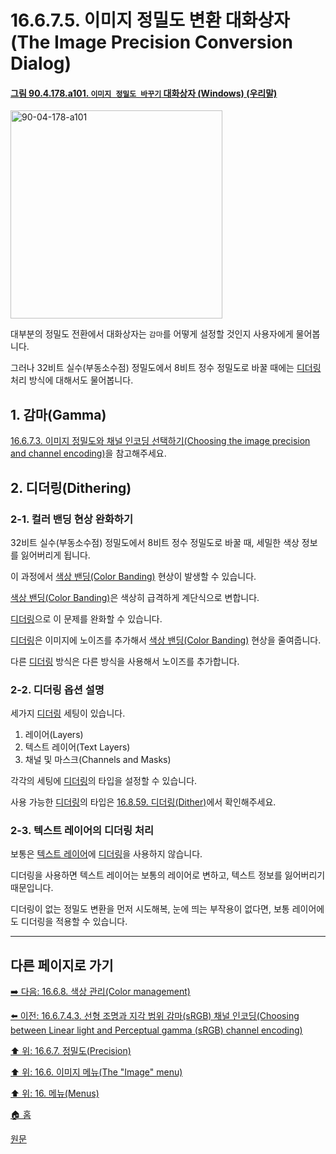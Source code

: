 # 16.6.7.5. 이미지 정밀도 변환 대화상자(The Image Precision Conversion Dialog)

<a id="90-04-178-a101"></a>

#### [그림 90.4.178.a101. `이미지 정밀도 바꾸기` 대화상자 (Windows) (우리말)](./90-04-0178-precision_conversion.md#90-04-178-a101)
<img width="339" height="333" alt="90-04-178-a101" src="https://github.com/user-attachments/assets/e4ba21b5-1efa-46a2-b5a1-5a04f6f42a5e" />

대부분의 정밀도 전환에서 대화상자는 `감마`를 어떻게 설정할 것인지 사용자에게 물어봅니다.

그러나 32비트 실수(부동소수점) 정밀도에서 8비트 정수 정밀도로 바꿀 때에는 [디더링](./19-glossaryx-dithering.md) 처리 방식에 대해서도 물어봅니다.

<a id="16-06-07-05-s1"></a>

## 1. 감마(Gamma)
[16.6.7.3. 이미지 정밀도와 채널 인코딩 선택하기(Choosing the image precision and channel encoding)](./16-06-07-03-choosing_the_image_precision_and_channel_encoding.md)을 참고해주세요.

<a id="16-06-07-05-s2"></a>

## 2. 디더링(Dithering)

<a id="16-06-07-05-s2-01"></a>

### 2-1. 컬러 밴딩 현상 완화하기
32비트 실수(부동소수점) 정밀도에서 8비트 정수 정밀도로 바꿀 때, 세밀한 색상 정보를 잃어버리게 됩니다.

이 과정에서 [색상 밴딩(Color Banding)](./19-glossaryx-color_banding.md) 현상이 발생할 수 있습니다.

[색상 밴딩(Color Banding)](./19-glossaryx-color_banding.md)은 색상히 급격하게 계단식으로 변합니다.

[디더링](./19-glossaryx-dithering.md)으로 이 문제를 완화할 수 있습니다.

[디더링](./19-glossaryx-dithering.md)은 이미지에 노이즈를 추가해서 [색상 밴딩(Color Banding)](./19-glossaryx-color_banding.md) 현상을 줄여줍니다.

다른 [디더링](./19-glossaryx-dithering.md) 방식은 다른 방식을 사용해서 노이즈를 추가합니다.

<a id="16-06-07-05-s2-02"></a>

### 2-2. 디더링 옵션 설명
세가지 [디더링](./19-glossaryx-dithering.md) 세팅이 있습니다.

1. 레이어(Layers)
2. 텍스트 레이어(Text Layers)
3. 채널 및 마스크(Channels and Masks)

각각의 세팅에 [디더링](./19-glossaryx-dithering.md)의 타입을 설정할 수 있습니다.

사용 가능한 [디더링](./19-glossaryx-dithering.md)의 타입은 [16.8.59. 디더링(Dither)](./16-08-59-00-dither.md)에서 확인해주세요.

<a id="16-06-07-05-s2-03"></a>

### 2-3. 텍스트 레이어의 디더링 처리
보통은 [텍스트 레이어](./90-01-02-00-edit.md)에 [디더링](./19-glossaryx-dithering.md)을 사용하지 않습니다.

디더링을 사용하면 텍스트 레이어는 보통의 레이어로 변하고, 텍스트 정보를 잃어버리기 때문입니다.

디더링이 없는 정밀도 변환을 먼저 시도해복, 눈에 띄는 부작용이 없다면, 보통 레이어에도 디더링을 적용할 수 있습니다.

***

## 다른 페이지로 가기

[➡️ 다음: 16.6.8. 색상 관리(Color management)](./16-06-08-color-management.md)

[⬅️ 이전: 16.6.7.4.3. 선형 조명과 지각 범위 감마(sRGB) 채널 인코딩(Choosing between Linear light and Perceptual gamma (sRGB) channel encoding)](./16-06-07-04-03-choosing_between_linear_light_n_perceptual_gamma_channel_encoding.md)

[⬆️ 위: 16.6.7. 정밀도(Precision)](./16-06-07-00-precision.md)

[⬆️ 위: 16.6. 이미지 메뉴(The "Image" menu)](./16-06-00-the-image-menu.md)

[⬆️ 위: 16. 메뉴(Menus)](./16-00-menus.md)

[🏠 홈](./00-home.md)

[원문](https://docs.gimp.org/2.10/ko/gimp-image-precision.html#gimp-image-convert-precision)